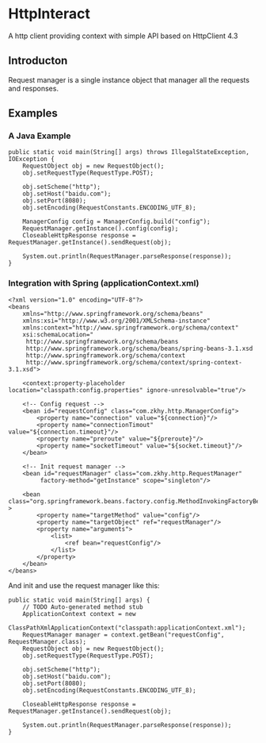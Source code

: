 HttpInteract
============

A http client providing context with simple API based on HttpClient 4.3

Introducton
--------------------
Request manager is a single instance object that manager all the requests and responses.


Examples
--------------------

### A Java Example

	public static void main(String[] args) throws IllegalStateException, IOException {
		RequestObject obj = new RequestObject();
		obj.setRequestType(RequestType.POST);

		obj.setScheme("http");
		obj.setHost("baidu.com");
		obj.setPort(8080);
		obj.setEncoding(RequestConstants.ENCODING_UTF_8);
		
		ManagerConfig config = ManagerConfig.build("config");
		RequestManager.getInstance().config(config);
		CloseableHttpResponse response = RequestManager.getInstance().sendRequest(obj);
		
		System.out.println(RequestManager.parseResponse(response));
	}

### Integration with Spring (applicationContext.xml)
	<?xml version="1.0" encoding="UTF-8"?>
	<beans
	    xmlns="http://www.springframework.org/schema/beans"
	    xmlns:xsi="http://www.w3.org/2001/XMLSchema-instance"
	    xmlns:context="http://www.springframework.org/schema/context"
	    xsi:schemaLocation="
	     http://www.springframework.org/schema/beans
	     http://www.springframework.org/schema/beans/spring-beans-3.1.xsd
	     http://www.springframework.org/schema/context
	     http://www.springframework.org/schema/context/spring-context-3.1.xsd">
		
	    <context:property-placeholder location="classpath:config.properties" ignore-unresolvable="true"/>
	    
	    <!-- Config request -->
	    <bean id="requestConfig" class="com.zkhy.http.ManagerConfig">
	        <property name="connection" value="${connection}"/>
	        <property name="connectionTimout" value="${connection.timeout}"/>
	        <property name="preroute" value="${preroute}"/>
	        <property name="socketTimeout" value="${socket.timeout}"/>
	    </bean>
	    
	    <!-- Init request manager -->
	    <bean id="requestManager" class="com.zkhy.http.RequestManager" 
	         factory-method="getInstance" scope="singleton"/>
	         
	    <bean class="org.springframework.beans.factory.config.MethodInvokingFactoryBean" >
	        <property name="targetMethod" value="config"/>
	        <property name="targetObject" ref="requestManager"/>
	        <property name="arguments">
	            <list>
	                <ref bean="requestConfig"/>
	            </list>
	        </property>
	    </bean>
	</beans>
And init and use the request manager like this:

	public static void main(String[] args) {
		// TODO Auto-generated method stub
		ApplicationContext context = new 
				ClassPathXmlApplicationContext("classpath:applicationContext.xml");
		RequestManager manager = context.getBean("requestConfig", RequestManager.class);
		RequestObject obj = new RequestObject();
		obj.setRequestType(RequestType.POST);

		obj.setScheme("http");
		obj.setHost("baidu.com");
		obj.setPort(8080);
		obj.setEncoding(RequestConstants.ENCODING_UTF_8);
		
		CloseableHttpResponse response = RequestManager.getInstance().sendRequest(obj);
		
		System.out.println(RequestManager.parseResponse(response));
	}
